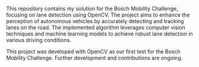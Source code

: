 This repository contains my solution for the Bosch Mobility Challenge, focusing on lane detection using OpenCV. 
The project aims to enhance the perception of autonomous vehicles by accurately detecting and tracking lanes on the road. 
The implemented algorithm leverages computer vision techniques and machine learning models to achieve robust lane detection in various driving conditions.

This project was developed with OpenCV as our first test for the Bosch Mobility Challenge. 
Further development and contributions are ongoing.
